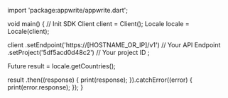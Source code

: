import 'package:appwrite/appwrite.dart';

void main() { // Init SDK
  Client client = Client();
  Locale locale = Locale(client);

  client
    .setEndpoint('https://[HOSTNAME_OR_IP]/v1') // Your API Endpoint
    .setProject('5df5acd0d48c2') // Your project ID
  ;

  Future result = locale.getCountries();

  result
    .then((response) {
      print(response);
    }).catchError((error) {
      print(error.response);
  });
}